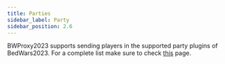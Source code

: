 ```yaml
---
title: Parties
sidebar_label: Party
sidebar_position: 2.6
---
```

BWProxy2023 supports sending players in the supported party plugins of BedWars2023. For a complete list make sure to check [this](/docs/BedWars/hooks/parties-hook) page.
